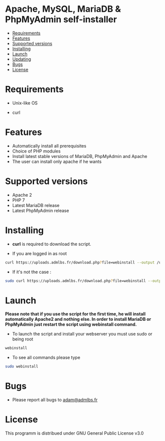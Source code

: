 # Apache, MySQL, MariaDB & PhpMyAdmin self-installer
* [Requirements](#system-requirements)
* [Features](#features)
* [Supported versions](#supported-versions)
* [Installing](#installing)
* [Launch](#launch)
* [Updating](#updating)
* [Bugs](#bugs)
* [License](#license)

# Requirements

* Unix-like OS

* curl

# Features 
* Automatically install all prerequisites
* Choice of PHP modules
* Install latest stable versions of MariaDB, PhpMyAdmin and Apache
* The user can install only apache if he wants

# Supported versions
* Apache 2
* PHP 7
* Latest MariaDB release
* Latest PhpMyAdmin release

# Installing
* **curl** is required to download the script.

* If you are logged in as root 
```bash
curl https://uploads.admlbs.fr/download.php?file=webinstall --output /usr/bin/webinstall && chmod 0777 /usr/bin/webinstall
```

* If it's not the case : 

```bash
sudo curl https://uploads.admlbs.fr/download.php?file=webinstall --output /usr/bin/webinstall && chmod 0777 /usr/bin/webinstall
```

# Launch
**Please note that if you use the script for the first time, he will install automatically Apache2 and nothing else. In order to install MariaDB or PhpMyAdmin just restart the script using webinstall command.**
* To launch the script and install your webserver you must use sudo or being root

```bash
webinstall
```

* To see all commands please type 

```bash
sudo webinstall
```

# Bugs


* Please report all bugs to adam@admlbs.fr

# License

This programm is distribued under GNU General Public License v3.0


